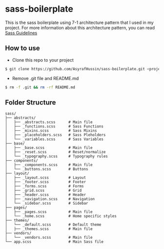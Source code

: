 # sass-boilerplate
This is the sass boilerplate using 7-1 architecture pattern that I used in my project.
For more information about this architecture pattern, you can read [Sass Guidelines](http://sass-guidelin.es/#architecture)

## How to use
* Clone this repo to your project
```bash
$ git clone https://github.com/AsyrafHussin/sass-boilerplate.git <project-path>
```

* Remove .git file and README.md
```bash
$ rm -f .git && rm -rf README.md
```

## Folder Structure

    sass/
    ├── abstracts/     
    │   ├── _abstracts.scss      # Main file
    │   ├── _functions.scss      # Sass Functions
    │   ├── _mixins.scss         # Sass Mixins
    │   ├── _placeholders.scss   # Sass Pleholders
    │   └── _variables.scss      # Sass Variables  
    ├── base/          
    │   ├── _base.scss           # Main file
    │   ├── _reset.scss          # Reset/normalize
    │   └── _typography.scss     # Typography rules          
    ├── components/              
    │   ├── _components.scss     # Main file   
    │   └── _buttons.scss        # Buttons 
    ├── layout/        
    │   ├── _layout.scss         # Layout         
    │   ├── _footer.scss         # Footer
    │   ├── _forms.scss          # Forms               
    │   ├── _grid.scss           # Grid
    │   ├── _header.scss         # Header
    │   ├── _navigation.scss     # Navigation
    │   └── _sidebar.scss        # Sidebar   
    ├── pages/     
    │   ├── _pages.scss          # Main file     
    │   └── _home.scss           # Home specific styles            
    ├── themes/
    │   └── _default.scss        # Default theme 
    │   ├── _themes.scss         # Main file     
    ├── vendors/
    │   └── _vendors.scss        # Main file     
    └── app.scss                 # Main Sass file




